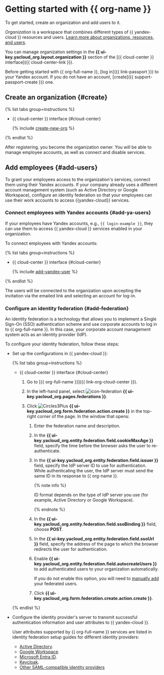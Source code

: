 # Getting started with {{ org-name }}

To get started, create an organization and add users to it.

_Organization_ is a workspace that combines different types of {{ yandex-cloud }} resources and users. [Learn more about organizations, resources, and users](../overview/roles-and-resources.md).

You can manage organization settings in the **{{ ui-key.yacloud_org.layout.organization }}** section of the [{{ cloud-center }} interface]({{ cloud-center-link }}).

Before getting started with {{ org-full-name }}, [log in]({{ link-passport }}) to your Yandex account. If you do not have an account, [create]({{ support-passport-create }}) one.

## Create an organization {#create}

{% list tabs group=instructions %}

- {{ cloud-center }} interface {#cloud-center}

  {% include [create-new-org](../_includes/organization/create-new-org.md) %}

{% endlist %}

After registering, you become the organization owner. You will be able to manage employee accounts, as well as connect and disable services.

## Add employees {#add-users}

To grant your employees access to the organization's services, connect them using their Yandex accounts. If your company already uses a different account management system (such as Active Directory or Google Workspace), configure an identity federation so that your employees can use their work accounts to access {{yandex-cloud}} services.

### Connect employees with Yandex accounts {#add-ya-users}

If your employees have Yandex accounts, e.g., `{{ login-example }}`, they can use them to access {{ yandex-cloud }} services enabled in your organization.

To connect employees with Yandex accounts:

{% list tabs group=instructions %}

- {{ cloud-center }} interface {#cloud-center}

  {% include [add-yandex-user](../_includes/organization/add-yandex-user.md) %}

{% endlist %}

The users will be connected to the organization upon accepting the invitation via the emailed link and selecting an account for log-in.

### Configure an identity federation {#add-federation}

An identity federation is a technology that allows you to implement a Single Sign-On (SSO) authentication scheme and use corporate accounts to log in to {{ org-full-name }}. In this case, your corporate account management system acts as an identity provider (IdP).

To configure your identity federation, follow these steps:

* Set up the configurations in {{ yandex-cloud }}:

    {% list tabs group=instructions %}

    - {{ cloud-center }} interface {#cloud-center}

      1. Go to [{{ org-full-name }}]({{ link-org-cloud-center }}).

      1. In the left-hand panel, select ![icon-federation](../_assets/console-icons/vector-square.svg) **{{ ui-key.yacloud_org.pages.federations }}**.

      1. Click ![Circles3Plus](../_assets/console-icons/circles-3-plus.svg) **{{ ui-key.yacloud_org.form.federation.action.create }}** in the top-right corner of the page. In the window that opens:

          1. Enter the federation name and description.

          1. In the **{{ ui-key.yacloud_org.entity.federation.field.cookieMaxAge }}** field, specify the time before the browser asks the user to re-authenticate.

          1. In the **{{ ui-key.yacloud_org.entity.federation.field.issuer }}** field, specify the IdP server ID to use for authentication. While authenticating the user, the IdP server must send the same ID in its response to {{ org-name }}.

              {% note info %}

              ID format depends on the type of IdP server you use (for example, Active Directory or Google Workspace).

              {% endnote %}

          1. In the **{{ ui-key.yacloud_org.entity.federation.field.ssoBinding }}** field, choose **POST**.

          1. In the **{{ ui-key.yacloud_org.entity.federation.field.ssoUrl }}** field, specify the address of the page to which the browser redirects the user for authentication.

          1. Enable **{{ ui-key.yacloud_org.entity.federation.field.autocreateUsers }}** to add authenticated users to your organization automatically.
         
             If you do not enable this option, you will need to [manually add](operations/add-account.md#add-user-sso) your federated users.

          1. Click **{{ ui-key.yacloud_org.form.federation.create.action.create }}**.

    {% endlist %}

* Configure the identity provider's server to transmit successful authentication information and user attributes to {{ yandex-cloud }}.

   User attributes supported by {{ org-full-name }} services are listed in identity federation setup guides for different identity providers:

   * [Active Directory](./tutorials/federations/integration-adfs.md).
   * [Google Workspace](./tutorials/federations/integration-gworkspace.md).
   * [Microsoft Entra ID](./tutorials/federations/integration-azure.md).
   * [Keycloak](./tutorials/federations/integration-keycloak.md).
   * [Other SAML-compatible identity providers](./operations/setup-federation.md)